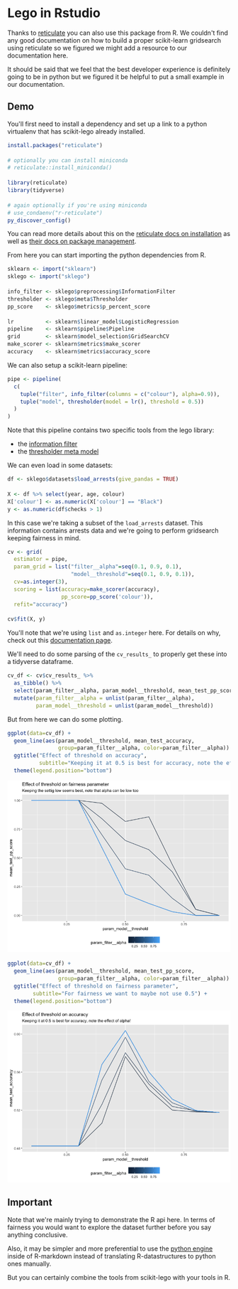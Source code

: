 # Lego in Rstudio

Thanks to [reticulate][reticulate] you can also use this package from R.
We couldn't find any good documentation on how to build a proper scikit-learn gridsearch using reticulate so we figured
we might add a resource to our documentation here.

It should be said that we feel that the best developer experience is definitely going to be in python but we figured it
be helpful to put a small example in our documentation.

## Demo

You'll first need to install a dependency and set up a link to a python virtualenv that has scikit-lego already installed.

```r
install.packages("reticulate")

# optionally you can install miniconda
# reticulate::install_miniconda()

library(reticulate)
library(tidyverse)

# again optionally if you're using miniconda
# use_condaenv("r-reticulate")
py_discover_config()
```

You can read more details about this on the [reticulate docs on installation][reticulate-install] as well as [their docs on package management][reticulate-package].

From here you can start importing the python dependencies from R.

```r
sklearn <- import("sklearn")
sklego <- import("sklego")

info_filter <- sklego$preprocessing$InformationFilter
thresholder <- sklego$meta$Thresholder
pp_score    <- sklego$metrics$p_percent_score

lr          <- sklearn$linear_model$LogisticRegression
pipeline    <- sklearn$pipeline$Pipeline
grid        <- sklearn$model_selection$GridSearchCV
make_scorer <- sklearn$metrics$make_scorer
accuracy    <- sklearn$metrics$accuracy_score
```

We can also setup a scikit-learn pipeline:

```r
pipe <- pipeline(
  c(
    tuple("filter", info_filter(columns = c("colour"), alpha=0.9)),
    tuple("model", thresholder(model = lr(), threshold = 0.5))
  )
)
```

Note that this pipeline contains two specific tools from the lego library:

- the [information filter][info-filter-api]
- the [thresholder meta model][thresholder-api]

We can even load in some datasets:

```r
df <- sklego$datasets$load_arrests(give_pandas = TRUE)

X <- df %>% select(year, age, colour)
X['colour'] <- as.numeric(X['colour'] == "Black")
y <- as.numeric(df$checks > 1)
```

In this case we're taking a subset of the `load_arrests` dataset. This information contains arrests data and we're going
to perform gridsearch keeping fairness in mind.

```r
cv <- grid(
  estimator = pipe,
  param_grid = list("filter__alpha"=seq(0.1, 0.9, 0.1),
                    "model__threshold"=seq(0.1, 0.9, 0.1)),
  cv=as.integer(3),
  scoring = list(accuracy=make_scorer(accuracy),
                 pp_score=pp_score('colour')),
  refit="accuracy")

cv$fit(X, y)
```

You'll note that we're using `list` and `as.integer` here. For details on why, check out this [documentation page]().

We'll need to do some parsing of the `cv_results_` to properly get these into a tidyverse dataframe.

```r
cv_df <- cv$cv_results_ %>%
  as_tibble() %>%
  select(param_filter__alpha, param_model__threshold, mean_test_pp_score, mean_test_accuracy) %>%
  mutate(param_filter__alpha = unlist(param_filter__alpha),
         param_model__threshold = unlist(param_model__threshold))
```

But from here we can do some plotting.

```r
ggplot(data=cv_df) +
  geom_line(aes(param_model__threshold, mean_test_accuracy,
                group=param_filter__alpha, color=param_filter__alpha)) +
  ggtitle("Effect of threshold on accuracy",
          subtitle="Keeping it at 0.5 is best for accuracy, note the effect of alpha!") +
  theme(legend.position="bottom")
```

<p align="center">
  <img src="../_static/rstudio/Rplot1.png" />
</p>

```r
ggplot(data=cv_df) +
  geom_line(aes(param_model__threshold, mean_test_pp_score,
                group=param_filter__alpha, color=param_filter__alpha)) +
  ggtitle("Effect of threshold on fairness parameter",
        subtitle="For fairness we want to maybe not use 0.5") +
  theme(legend.position="bottom")
```

<p align="center">
  <img src="../_static/rstudio/Rplot2.png" />
</p>

## Important

Note that we're mainly trying to demonstrate the R api here. In terms of fairness you would want to explore the dataset
further before you say anything conclusive.

Also, it may be simpler and more preferential to use the [python engine][python-engine] inside of R-markdown instead of translating R-datastructures to python ones manually.

But you can certainly combine the tools from scikit-lego with your tools in R.

[info-filter-api]: ../api/preprocessing#sklego.preprocessing.InformationFilter
[thresholder-api]: ../api/meta/#sklego.meta.thresholder.Thresholder

[reticulate]: https://github.com/rstudio/reticulate
[reticulate-install]: https://rstudio.github.io/reticulate/articles/versions.html
[reticulate-package]: https://rstudio.github.io/reticulate/articles/python_packages.html
[python-engine]: https://rstudio.github.io/reticulate/articles/r_markdown.html
